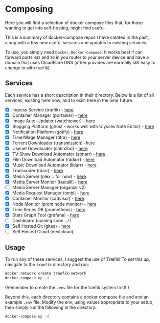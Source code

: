 # Composing

Here you will find a selection of docker compose files that, for those wanting to get into self-hosting, might find useful.

This is a summary of docker-compose repos I have created in the past, along with a few new useful services and updates to existing services.

To use, you simply need `Docker`, `Docker-Compose`. It works best if can forward ports `443` and `80` in you router to your server device and have a domain that uses CloudFlare DNS (other provides are normally still easy to change to with træfik).

## Services

Each service has a short description in their directory. Below is a list of all services, existing here now, and to exist here in the near future.

- [X] Ingress Service (træfik) - [here](traefik/)
- [X] Container Manager (portainer) - [here](portainer/)
- [X] Image Auto-Updater (watchtower) - [here](watchtower/)
- [X] Blogging Platform (ghost - works well with Ulysses Note Editor) - [here](ghost/)
- [X] Notification Platform (gotify) - [here](gotify/)
- [X] Time/Wage Manager (titra) - [here](titra/)
- [X] Torrent Downloader (transmission) -[here](download/)
- [X] Usenet Downloader (sabnzbd) - [here](download/)
- [X] TV Show Download Automator (sonarr) - [here](media/)
- [X] Film Download Automator (radarr) - [here](media/)
- [X] Music Download Automator (lidarr) - [here](media/)
- [X] Transcoder (tdarr) - [here](media/)
- [X] Media Server (plex... for now) - [here](plex/)
- [X] Media Server Monitor (tautulli) - [here](plex/)
- [ ] Media Server Manager (organizr v2)
- [X] Media Request Manager (ombi) - [here](media/)
- [X] Container Monitor (cadvisor) - [here](monitoring/)
- [X] Node Monitor (prom node monitor) - [here](monitoring/)
- [X] Time Series DB (prometheus) - [here](monitoring/)
- [X] Stats Graph Tool (grafana) - [here](monitoring/)
- [ ] Dashboard (coming soon....!)
- [X] Self Hosted Git (gitea) - [here](gitea/)
- [ ] Self Hosted Cloud (nextcloud)

## Usage

To run any of these services, I suggest the use of Træfik! To set this up, navigate to the `traefik` directory and run:

```bash
docker network create traefik-network
docker-compose up -d
```

(Remember to create the `.env` file for the træfik system first!!)

Beyond this, each directory contains a docker compose file and and an example `.env` file. Modify the env, using values appropriate to your setup, then simply run the following in the directory:

```bash
docker-compose up -d
```